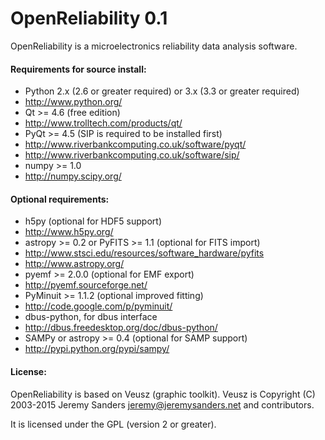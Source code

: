 # OpenReliability 0.1



OpenReliability is a microelectronics reliability data analysis software.


#### Requirements for source install:
 * Python 2.x (2.6 or greater required) or 3.x (3.3 or greater required)
  * http://www.python.org/
 * Qt >= 4.6 (free edition)
  * http://www.trolltech.com/products/qt/
 * PyQt >= 4.5 (SIP is required to be installed first)
  * http://www.riverbankcomputing.co.uk/software/pyqt/
  * http://www.riverbankcomputing.co.uk/software/sip/
 * numpy >= 1.0
  * http://numpy.scipy.org/


#### Optional requirements:
* h5py (optional for HDF5 support)
 * http://www.h5py.org/
* astropy >= 0.2 or PyFITS >= 1.1 (optional for FITS import)
 * http://www.stsci.edu/resources/software_hardware/pyfits
 * http://www.astropy.org/
* pyemf >= 2.0.0 (optional for EMF export)
 * http://pyemf.sourceforge.net/
* PyMinuit >= 1.1.2 (optional improved fitting)
 * http://code.google.com/p/pyminuit/
* dbus-python, for dbus interface
 * http://dbus.freedesktop.org/doc/dbus-python/
* SAMPy or astropy >= 0.4 (optional for SAMP support)
 * http://pypi.python.org/pypi/sampy/

#### License:
OpenReliability is based on Veusz (graphic toolkit).
Veusz is Copyright (C) 2003-2015 Jeremy Sanders <jeremy@jeremysanders.net>
 and contributors.

It is licensed under the GPL (version 2 or greater).
